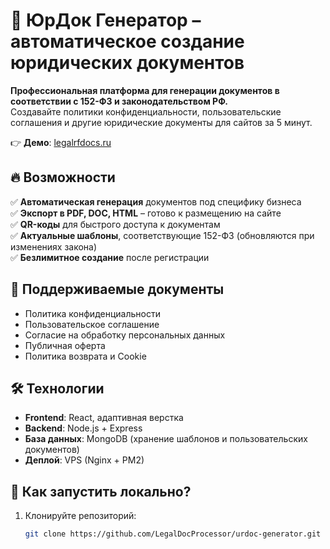 # 🚀 ЮрДок Генератор – автоматическое создание юридических документов  

**Профессиональная платформа для генерации документов в соответствии с 152-ФЗ и законодательством РФ.**  
Создавайте политики конфиденциальности, пользовательские соглашения и другие юридические документы для сайтов за 5 минут.  

👉 **Демо**: [legalrfdocs.ru](https://legalrfdocs.ru)  

## 🔥 Возможности  
✅ **Автоматическая генерация** документов под специфику бизнеса  
✅ **Экспорт в PDF, DOC, HTML** – готово к размещению на сайте  
✅ **QR-коды** для быстрого доступа к документам  
✅ **Актуальные шаблоны**, соответствующие 152-ФЗ (обновляются при изменениях закона)  
✅ **Безлимитное создание** после регистрации  

## 📄 Поддерживаемые документы  
- Политика конфиденциальности  
- Пользовательское соглашение  
- Согласие на обработку персональных данных  
- Публичная оферта  
- Политика возврата и Cookie  

## 🛠 Технологии  
- **Frontend**: React, адаптивная верстка  
- **Backend**: Node.js + Express  
- **База данных**: MongoDB (хранение шаблонов и пользовательских документов)  
- **Деплой**: VPS (Nginx + PM2)  

## 🚀 Как запустить локально?  
1. Клонируйте репозиторий:  
   ```bash
   git clone https://github.com/LegalDocProcessor/urdoc-generator.git
